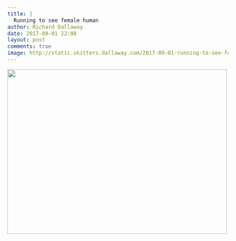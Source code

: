 ```yaml
---
title: |
  Running to see female human
author: Richard Dallaway
date: 2017-09-01 22:08
layout: post
comments: true
image: http://static.skitters.dallaway.com/2017-09-01-running-to-see-female-human-thumb-1-FullSizeRender.jpg
---
```


<div>
        <a href="http://static.skitters.dallaway.com/2017-09-01-running-to-see-female-human-fullsize-1-FullSizeRender.jpg">
          <img src="http://static.skitters.dallaway.com/2017-09-01-running-to-see-female-human-thumb-1-FullSizeRender.jpg" width="500" height="375"/>
        </a>
      </div>


  
      
